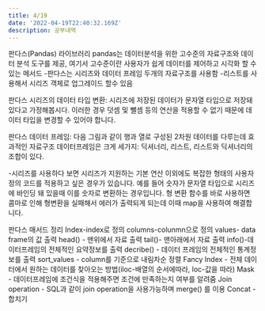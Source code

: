 ```yaml
---
title: 4/19
date: '2022-04-19T22:40:32.169Z'
description: 공부내역
---
```


판다스(Pandas) 라이브러리
pandas는 데이터분석을 위한 고수준의 자료구조와 데이터 분석 도구를 제공, 여기서 고수준이란 사용자가 쉽게 데이터를 제어하고 시각화 할 수있는 메서드 -판다스는 시리즈와 데이터 프레임 두개의 자료구조를 사용함 -리스트를 사용해서 시리즈 객체로 업그레이드 할수 있음

판다스 시리즈의 데이터 타입 변환: 시리즈에 저장된 데이터가 문자열 타입으로 저장돼 있다고 가정해봅시다. 이러한 경우 덧셈 및 뺄셈 등의 연산을 적용할 수 없기 때문에 데이터 타입을 변경할 수 있어야 합니다.

판다스 데이터 프레임: 다음 그림과 같이 행과 열로 구성된 2차원 데이터를 다루는데 효과적인 자료구조
데이터프레임은 크게 세가지: 딕셔너리, 리스트, 리스트와 딕셔너리의 조합이 있다.

-시리즈를 사용하다 보면 시리즈가 지원하는 기본 연산 이외에도 복잡한 형태의 사용자 정의 코드를 적용하고 싶은 경우가 있습니다. 예를 들어 숫자가 문자열 타입으로 시리즈에 바인딩 돼 있을때 이를 숫자로 변환하는 경우입니다. 형 변환 함수를 바로 사용하면 콤마로 인해 형변환을 실패해서 에러가 출력되게 되는데 이때 map을 사용하여 해결합니다.

판다스 매서드 정리
Index-index로 정의
columns-colunmn으로 정의
values- data frame의 값 출력
head() - 맨위에서 자료 출력
tail()- 맨아래에서 자료 출력
info()-데이터프레임의 전체적인 요약정보를 출력
decribe() - 데이터 프레임의 전체적인 통계정보를 출력
sort_values - column를 기준으로 내림차순 정렬
Fancy Index - 전체 데이터에서 원하는 데이터를 찾아오는 방법(iloc-배열의 순서에따라, loc-값을 따라)
Mask - 데이터프레임에 조건식을 적용해주면 조건에 만족하는지 여부를 알려줌
Join operation - SQL과 같이 join operation을 사용가능하며 merge() 를 이용
Concat - 합치기
